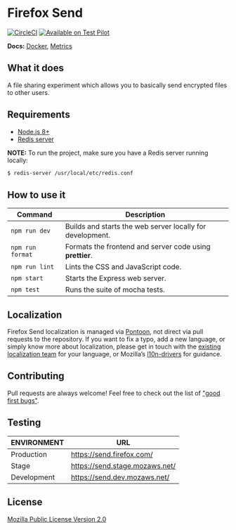 # Firefox Send

[![CircleCI](https://img.shields.io/circleci/project/github/mozilla/send.svg)](https://circleci.com/gh/mozilla/send)
[![Available on Test Pilot](https://img.shields.io/badge/available_on-Test_Pilot-0996F8.svg)](https://testpilot.firefox.com/experiments/send)

**Docs:** [Docker](docs/docker.md), [Metrics](docs/metrics.md)

## What it does

A file sharing experiment which allows you to basically send encrypted files to other users.

## Requirements

- [Node.js 8+](https://nodejs.org/)
- [Redis server](https://redis.io/)

**NOTE:** To run the project, make sure you have a Redis server running locally:

```sh
$ redis-server /usr/local/etc/redis.conf
```

## How to use it

| Command          | Description |
|------------------|-------------|
| `npm run dev`    | Builds and starts the web server locally for development.
| `npm run format` | Formats the frontend and server code using **prettier**.
| `npm run lint`   | Lints the CSS and JavaScript code.
| `npm start`      | Starts the Express web server.
| `npm test`       | Runs the suite of mocha tests.

## Localization

Firefox Send localization is managed via [Pontoon](https://pontoon.mozilla.org/projects/test-pilot-firefox-send/), not direct via pull requests to the repository. If you want to fix a typo, add a new language, or simply know more about localization, please get in touch with the [existing localization team](https://pontoon.mozilla.org/teams/) for your language, or Mozilla’s [l10n-drivers](https://wiki.mozilla.org/L10n:Mozilla_Team#Mozilla_Corporation) for guidance.

## Contributing

Pull requests are always welcome! Feel free to check out the list of ["good first bugs"](https://github.com/mozilla/send/issues?q=is%3Aopen+is%3Aissue+label%3A%22good+first+bug%22).

## Testing

| ENVIRONMENT | URL
|-------------|-----
| Production  | <https://send.firefox.com/>
| Stage       | <https://send.stage.mozaws.net/>
| Development | <https://send.dev.mozaws.net/>

## License

[Mozilla Public License Version 2.0](LICENSE)
